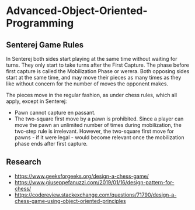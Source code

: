 # Advanced-Object-Oriented-Programming

## Senterej Game Rules

In Senterej both sides start playing at the same time without waiting for turns. They only start to take turns after the First Capture. The phase before first capture is called the Mobilization Phase or werera. Both opposing sides start at the same time, and may move their pieces as many times as they like without concern for the number of moves the opponent makes.

The pieces move in the regular fashion, as under chess rules, which all apply, except in Senterej:
* Pawn cannot capture en passant.
* The two-square first move by a pawn is prohibited. Since a player can move the pawn an unlimited number of times during mobilization, the two-step rule is irrelevant. However, the two-square first move for pawns - if it were legal - would become relevant once the mobilization phase ends after first capture.

## Research
* https://www.geeksforgeeks.org/design-a-chess-game/
* https://www.giuseppefanuzzi.com/2019/01/16/design-pattern-for-chess/
* https://codereview.stackexchange.com/questions/71790/design-a-chess-game-using-object-oriented-principles
